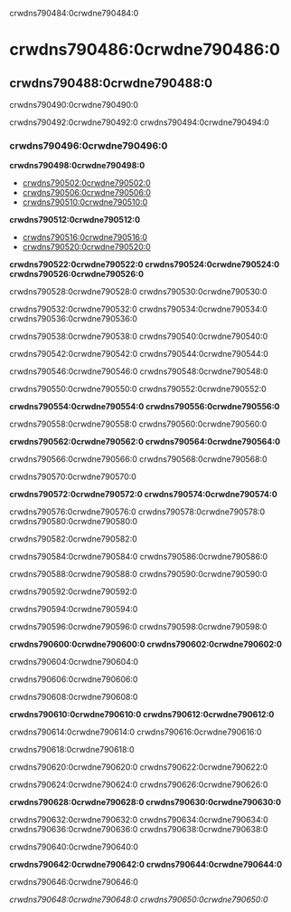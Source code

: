 crwdns790484:0crwdne790484:0
# crwdns790486:0crwdne790486:0

## crwdns790488:0crwdne790488:0

crwdns790490:0crwdne790490:0

crwdns790492:0crwdne790492:0 crwdns790494:0crwdne790494:0

### crwdns790496:0crwdne790496:0

**crwdns790498:0crwdne790498:0**
* [crwdns790502:0crwdne790502:0](crwdns790500:0crwdne790500:0)
* [crwdns790506:0crwdne790506:0](crwdns790504:0crwdne790504:0)
* [crwdns790510:0crwdne790510:0](crwdns790508:0crwdne790508:0)

**crwdns790512:0crwdne790512:0**
* [crwdns790516:0crwdne790516:0](crwdns790514:0crwdne790514:0)
* [crwdns790520:0crwdne790520:0](crwdns790518:0crwdne790518:0)

**crwdns790522:0crwdne790522:0 crwdns790524:0crwdne790524:0 crwdns790526:0crwdne790526:0**

crwdns790528:0crwdne790528:0 crwdns790530:0crwdne790530:0

crwdns790532:0crwdne790532:0 crwdns790534:0crwdne790534:0 crwdns790536:0crwdne790536:0

crwdns790538:0crwdne790538:0 crwdns790540:0crwdne790540:0

crwdns790542:0crwdne790542:0 crwdns790544:0crwdne790544:0

crwdns790546:0crwdne790546:0 crwdns790548:0crwdne790548:0

crwdns790550:0crwdne790550:0 crwdns790552:0crwdne790552:0


**crwdns790554:0crwdne790554:0 crwdns790556:0crwdne790556:0**

crwdns790558:0crwdne790558:0 crwdns790560:0crwdne790560:0

**crwdns790562:0crwdne790562:0 crwdns790564:0crwdne790564:0**

crwdns790566:0crwdne790566:0 crwdns790568:0crwdne790568:0

crwdns790570:0crwdne790570:0

**crwdns790572:0crwdne790572:0 crwdns790574:0crwdne790574:0**

crwdns790576:0crwdne790576:0 crwdns790578:0crwdne790578:0 crwdns790580:0crwdne790580:0

crwdns790582:0crwdne790582:0

crwdns790584:0crwdne790584:0 crwdns790586:0crwdne790586:0

crwdns790588:0crwdne790588:0 crwdns790590:0crwdne790590:0

crwdns790592:0crwdne790592:0

crwdns790594:0crwdne790594:0

crwdns790596:0crwdne790596:0 crwdns790598:0crwdne790598:0

**crwdns790600:0crwdne790600:0 crwdns790602:0crwdne790602:0**

crwdns790604:0crwdne790604:0

crwdns790606:0crwdne790606:0

crwdns790608:0crwdne790608:0

**crwdns790610:0crwdne790610:0 crwdns790612:0crwdne790612:0**

crwdns790614:0crwdne790614:0 crwdns790616:0crwdne790616:0

crwdns790618:0crwdne790618:0

crwdns790620:0crwdne790620:0 crwdns790622:0crwdne790622:0

crwdns790624:0crwdne790624:0 crwdns790626:0crwdne790626:0

**crwdns790628:0crwdne790628:0 crwdns790630:0crwdne790630:0**

crwdns790632:0crwdne790632:0 crwdns790634:0crwdne790634:0 crwdns790636:0crwdne790636:0 crwdns790638:0crwdne790638:0

crwdns790640:0crwdne790640:0

**crwdns790642:0crwdne790642:0 crwdns790644:0crwdne790644:0**

crwdns790646:0crwdne790646:0

*crwdns790648:0crwdne790648:0 crwdns790650:0crwdne790650:0*
